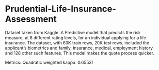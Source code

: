 # Prudential-Life-Insurance-Assessment

Dataset taken from Kaggle. A Predictive model that predicts the risk measure, at 8 different rating levels, for an individual applying for a life insurance. The dataset, with 60K train rows, 20K test rows, included the applicant’s biometrics and family, insurance, medical, employment history and 128 other such features. This model makes the quote process quicker.

Metrics: Quadratic weighted kappa: 0.65531
